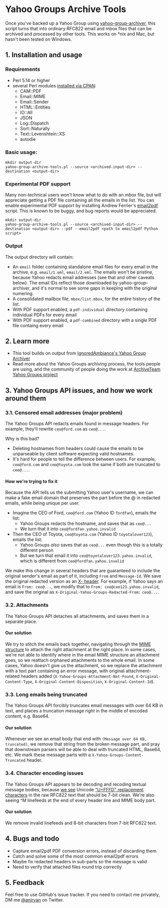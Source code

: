 # Yahoo Groups Archive Tools

Once you've backed up a Yahoo Group using [yahoo-group-archiver](https://github.com/IgnoredAmbience/yahoo-group-archiver), this script turns that into ordinary RFC822 email and mbox files that can be archived and processed by other tools. This works on \*nix and Mac, but hasn't been tested on Windows.

## 1. Installation and usage

### Requirements

* Perl 5.14 or higher
* several Perl modules [installed via CPAN](https://foswiki.org/Support.HowToInstallCpanModules):
  - CAM::PDF
  - Email::MIME
  - Email::Sender
  - HTML::Entities
  - IO::All
  - JSON
  - Log::Dispatch
  - Sort::Naturally
  - Text::Levenshtein::XS
  - autodie

### Basic usage:

```
mkdir output-dir
yahoo-group-archive-tools.pl --source <archived-input-dir> --destination <output-dir>
```

### Experimental PDF support

Many non-technical users won't know what to do with an mbox file, but will appreciate getting a PDF file containing all the emails in the list. You can enable experimental PDF support by installing Andrew Ferrier's [email2pdf](https://github.com/andrewferrier/email2pdf) script. This is known to be buggy, and bug reports would be appreciated.

```
mkdir output-dir
yahoo-group-archive-tools.pl --source <archived-input-dir> --destination <output-dir> --pdf --email2pdf <path to email2pdf Python script>
```

### Output

The output directory will contain:

* An `email` folder containing standalone email files for every email in the archive, e.g. `email/1.eml`, `email/2.eml`. The emails won't be pristine, because Yahoo redacts email addresses (see that and other caveats below). The email IDs reflect those downloaded by yahoo-group-archiver, and it's normal to see some gaps in keeping with the original numering.
* A consolidated mailbox file, `mbox/list.mbox`, for the entire history of the list.
* With PDF support enabled, a `pdf-individual` directory containing individual PDFs for every email
* With PDF support enabled, a `pdf-combined` directory with a single PDF file containg every email

## 2. Learn more

* This tool builds on output from [IgnoredAmbiance's Yahoo Group Archiver](https://github.com/IgnoredAmbience/yahoo-group-archiver)
* Read more about the Yahoo Groups archiving process, the tools people are using, and the community of people doing the work at [ArchiveTeam Yahoo Groups project](https://www.archiveteam.org/index.php?title=Yahoo!_Groups)

## 3. Yahoo Groups API issues, and how we work around them

### 3.1. Censored email addresses (major problem)

The Yahoo Groups API redacts emails found in message headers. For
example, they'll rewrite `ceo@ford.com` as `ceo@...`.

Why is this bad?

* Deleting hostnames from headers could cause the emails to be unparseable by client software expecting valid hostnames.
* It's hard for people to tell the difference between users. For example, `ceo@ford.com` and `ceo@toyota.com` look the same if both are truncated to `ceo@...`.

#### How we're trying to fix it

Because the API tells us the submitting Yahoo user's username, we can make a fake email domain that preserves the part before the @ in redacted emails, while being unique per user.

* Imagine the CEO of Ford, `ceo@ford.com` (Yahoo ID `fordfan`), emails the list:
    * Yahoo Groups redacts the hostname, and saves that as `ceo@...`
    * We turn that it into `ceo@fordfan.yahoo.invalid`
* Then the CEO of Toyota, `ceo@toyota.com` (Yahoo ID `toyotalover123`), emails the list:
    * Yahoo Groups _also_ saves that as `ceo@...` even though this is a totally different person
    * But we turn that email it into `ceo@toyotalover123.yahoo.invalid`, which is different from `ceo@fordfan.yahoo.invalid`

We make this change in several headers that are guaranteed to include the original sender's email as part of it, including `From` and `Message-Id`. We save the original redacted version as an [X- header](https://tools.ietf.org/html/rfc822#section-4.7.4). For example, if Yahoo says an email is `From: ceo@...`, we modify that to `From: ceo@ceo123.yahoo.invalid`, and save the original as `X-Original-Yahoo-Groups-Redacted-From:` `ceo@...`.

### 3.2. Attachments

The Yahoo Groups API detaches all attachments, and saves them in a separate place.

#### Our solution

We try to stitch the emails back together, navigating through the [MIME structure](https://en.wikipedia.org/wiki/MIME) to attach the right attachment at the right place. In some cases, we're not able to identify where in the email MIME structure an attachment goes, so we reattach orphaned attachments to the whole email. In some cases, Yahoo doesn't give us the attachment, so we replace the attachment with a text part containing an error message, with original attachment-related headers added (`X-Yahoo-Groups-Attachment-Not-Found`, `X-Original-Content-Type`, `X-Original-Content-Disposition`, `X-Original-Content-Id`).

### 3.3. Long emails being truncated

The Yahoo Groups API forcibly truncates email messages with over 64 KB in text, and places a truncation message right in the middle of encoded content, e.g. Base64.

#### Our solution

Whenever we see an email body that end with `(Message over 64 KB, truncated)`, we remove that string from the broken message part, and pray that downstream parsers will be able to deal with truncated HTML, Base64, etc. We mark these message parts with a `X-Yahoo-Groups-Content-Truncated` header.

### 3.4. Character encoding issues

The Yahoo Groups API appears to be decoding and recoding textual message bodies, because [we see](https://yahoo.uservoice.com/forums/209451-us-groups/suggestions/9644478-displaying-raw-messages-is-not-8-bit-clean) Unicode ["U+FFFD" replacement characters](https://en.wikipedia.org/wiki/Specials_(Unicode_block)) in the raw RFC822 text that should be 7-bit clean. We're also seeing ^M linefeeds at the end of every header line and MIME body part.

#### Our solution

We remove invalid linefeeds and 8-bit characters from 7-bit RFC822 text.

## 4. Bugs and todo

* Capture email2pdf PDF conversion errors, instead of discarding them
* Catch and solve some of the most common email2pdf errors
* Maybe fix redacted headers in sub-parts so the message is valid
* Need to verify that attached files round trip correctly

## 5. Feedback

Feel free to use GitHub's issue tracker. If you need to contact me privately, DM me [@anirvan](https://twitter.com/anirvan) on Twitter.
